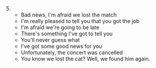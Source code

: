 5.
    - Bad news, I'm afraid we lost the match
    - I'm really pleased to tell you that you got the job
    - I'm afraid we're going to be late
    - There's something I've got to tell you
    - You'll never guess what
    - I've got some good news for you
    - Unfortunately, the concert was cancelled
    - You know we lost the cat? Well, we found him again.